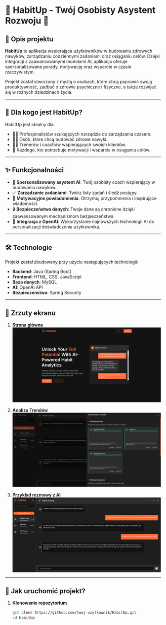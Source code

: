 # 🧡 HabitUp - Twój Osobisty Asystent Rozwoju 🧡

## 📖 Opis projektu

**HabitUp** to aplikacja wspierająca użytkowników w budowaniu zdrowych nawyków, zarządzaniu codziennymi zadaniami oraz osiąganiu celów. Dzięki integracji z zaawansowanymi modelami AI, aplikacja oferuje spersonalizowane porady, motywację oraz wsparcie w czasie rzeczywistym.

Projekt został stworzony z myślą o osobach, które chcą poprawić swoją produktywność, zadbać o zdrowie psychiczne i fizyczne, a także rozwijać się w różnych dziedzinach życia.

---

## 🎯 Dla kogo jest HabitUp?

HabitUp jest idealny dla:
- 🧑‍💼 Profesjonalistów szukających narzędzia do zarządzania czasem.
- 🧘‍♀️ Osób, które chcą budować zdrowe nawyki.
- 🏋️‍♂️ Trenerów i coachów wspierających swoich klientów.
- 🌟 Każdego, kto potrzebuje motywacji i wsparcia w osiąganiu celów.

---

## ✨ Funkcjonalności

- 🧠 **Spersonalizowany asystent AI**: Twój osobisty coach wspierający w budowaniu nawyków.
- ✅ **Zarządzanie zadaniami**: Twórz listy zadań i śledź postępy.
- 🔔 **Motywacyjne powiadomienia**: Otrzymuj przypomnienia i inspirujące wiadomości.
- 🔒 **Bezpieczeństwo danych**: Twoje dane są chronione dzięki zaawansowanym mechanizmom bezpieczeństwa.
- 🤖 **Integracja z OpenAI**: Wykorzystanie najnowszych technologii AI do personalizacji doświadczenia użytkownika.

---

## 🛠️ Technologie

Projekt został zbudowany przy użyciu następujących technologii:
- **Backend**: Java (Spring Boot)
- **Frontend**: HTML, CSS, JavaScript
- **Baza danych**: MySQL
- **AI**: OpenAI API
- **Bezpieczeństwo**: Spring Security

---

## 📸 Zrzuty ekranu

1. **Strona główna**  
   ![Strona główna](src/main/resources/static/assets/indexPage.png)

2. **Analiza Trendów**  
   ![Panel użytkownika](src/main/resources/static/assets/main2.png)

3. **Przykład rozmowy z AI**  
   ![Rozmowa z AI](src/main/resources/static/assets/main1.png)

---

## 🚀 Jak uruchomić projekt?

1. **Klonowanie repozytorium**  
   ```bash
   git clone https://github.com/twoj-uzytkownik/HabitUp.git
   cd HabitUp

